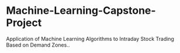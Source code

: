 # Machine-Learning-Capstone-Project
Application of Machine Learning Algorithms to Intraday Stock Trading Based on Demand Zones..

